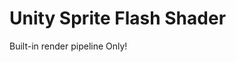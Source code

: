 # Unity Sprite Flash Shader

Built-in render pipeline Only!

[]("https://github.com/StinkySteak/sprite-flash-shader/blob/docs/Docs/sprite-flash-shader-preview.gif")

